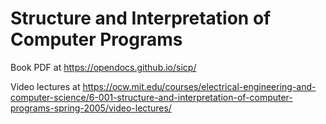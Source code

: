 # Structure and Interpretation of Computer Programs

Book PDF at https://opendocs.github.io/sicp/

Video lectures at https://ocw.mit.edu/courses/electrical-engineering-and-computer-science/6-001-structure-and-interpretation-of-computer-programs-spring-2005/video-lectures/
